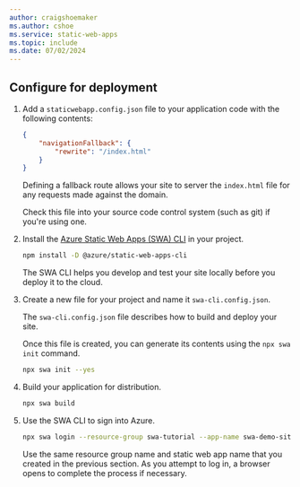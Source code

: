 ```yaml
---
author: craigshoemaker
ms.author: cshoe
ms.service: static-web-apps
ms.topic: include
ms.date: 07/02/2024
---
```


## Configure for deployment

1. Add a `staticwebapp.config.json` file to your application code with the following contents:

    ```json
    {
        "navigationFallback": {
            "rewrite": "/index.html"
        }
    }
    ```

    Defining a fallback route allows your site to server the `index.html` file for any requests made against the domain.

    Check this file into your source code control system (such as git) if you're using one.

1. Install the [Azure Static Web Apps (SWA) CLI][swacli] in your project.

    ```bash
    npm install -D @azure/static-web-apps-cli
    ```

    The SWA CLI helps you develop and test your site locally before you deploy it to the cloud.

1. Create a new file for your project and name it `swa-cli.config.json`.

    The `swa-cli.config.json` file describes how to build and deploy your site.

    Once this file is created, you can generate its contents using the `npx swa init` command.

    ```bash
    npx swa init --yes
    ```

1. Build your application for distribution.

    ```bash
    npx swa build
    ```

1. Use the SWA CLI to sign into Azure.

    ```bash
    npx swa login --resource-group swa-tutorial --app-name swa-demo-site
    ```

    Use the same resource group name and static web app name that you created in the previous section. As you attempt to log in, a browser opens to complete the process if necessary.

<!-- Links -->
[swacli]: https://azure.github.io/static-web-apps-cli/
